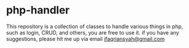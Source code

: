 # php-handler
This repository is a collection of classes to handle various things in php, such as login, CRUD, and others, you are free to use it.
if you have any suggestions, please hit me up via email ifaqriansyah@gmail.com

